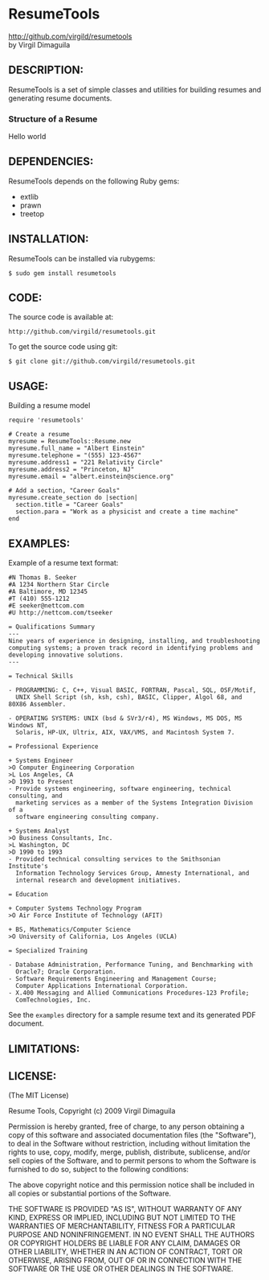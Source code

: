 ResumeTools
===========

http://github.com/virgild/resumetools  
by Virgil Dimaguila

DESCRIPTION:
------------

ResumeTools is a set of simple classes and utilities for building resumes and generating
resume documents.

### Structure of a Resume

Hello world


DEPENDENCIES:
-------------

ResumeTools depends on the following Ruby gems:

* extlib
* prawn
* treetop


INSTALLATION:
-------------

ResumeTools can be installed via rubygems:

    $ sudo gem install resumetools


CODE:
-----

The source code is available at:

    http://github.com/virgild/resumetools.git
  
To get the source code using git:

    $ git clone git://github.com/virgild/resumetools.git


USAGE:
------

Building a resume model

    require 'resumetools'

    # Create a resume
    myresume = ResumeTools::Resume.new
    myresume.full_name = "Albert Einstein"
    myresume.telephone = "(555) 123-4567"
    myresume.address1 = "221 Relativity Circle"
    myresume.address2 = "Princeton, NJ"
    myresume.email = "albert.einstein@science.org"
    
    # Add a section, "Career Goals"
    myresume.create_section do |section|
      section.title = "Career Goals"
      section.para = "Work as a physicist and create a time machine"
    end


EXAMPLES:
---------

Example of a resume text format:

    #N Thomas B. Seeker
    #A 1234 Northern Star Circle
    #A Baltimore, MD 12345
    #T (410) 555-1212
    #E seeker@nettcom.com
    #U http://nettcom.com/tseeker
  
    = Qualifications Summary
    ---
    Nine years of experience in designing, installing, and troubleshooting 
    computing systems; a proven track record in identifying problems and 
    developing innovative solutions.
    ---
    
    = Technical Skills

    - PROGRAMMING: C, C++, Visual BASIC, FORTRAN, Pascal, SQL, OSF/Motif, 
      UNIX Shell Script (sh, ksh, csh), BASIC, Clipper, Algol 68, and 80X86 Assembler.

    - OPERATING SYSTEMS: UNIX (bsd & SVr3/r4), MS Windows, MS DOS, MS Windows NT, 
      Solaris, HP-UX, Ultrix, AIX, VAX/VMS, and Macintosh System 7.

    = Professional Experience
    
    + Systems Engineer
    >O Computer Engineering Corporation
    >L Los Angeles, CA
    >D 1993 to Present
    - Provide systems engineering, software engineering, technical consulting, and 
      marketing services as a member of the Systems Integration Division of a 
      software engineering consulting company.
  
    + Systems Analyst
    >O Business Consultants, Inc.
    >L Washington, DC
    >D 1990 to 1993
    - Provided technical consulting services to the Smithsonian Institute's 
      Information Technology Services Group, Amnesty International, and
      internal research and development initiatives.
    
    = Education

    + Computer Systems Technology Program
    >O Air Force Institute of Technology (AFIT)

    + BS, Mathematics/Computer Science
    >O University of California, Los Angeles (UCLA)
    
    = Specialized Training

    - Database Administration, Performance Tuning, and Benchmarking with 
      Oracle7; Oracle Corporation.
    - Software Requirements Engineering and Management Course; 
      Computer Applications International Corporation.
    - X.400 Messaging and Allied Communications Procedures-123 Profile;
      ComTechnologies, Inc.

See the `examples` directory for a sample resume text and its generated
PDF document.
    

LIMITATIONS:
------------


LICENSE:
--------

(The MIT License)

Resume Tools, Copyright (c) 2009 Virgil Dimaguila

Permission is hereby granted, free of charge, to any person
obtaining a copy of this software and associated documentation
files (the "Software"), to deal in the Software without
restriction, including without limitation the rights to use,
copy, modify, merge, publish, distribute, sublicense, and/or sell
copies of the Software, and to permit persons to whom the
Software is furnished to do so, subject to the following
conditions:

The above copyright notice and this permission notice shall be
included in all copies or substantial portions of the Software.

THE SOFTWARE IS PROVIDED "AS IS", WITHOUT WARRANTY OF ANY KIND,
EXPRESS OR IMPLIED, INCLUDING BUT NOT LIMITED TO THE WARRANTIES
OF MERCHANTABILITY, FITNESS FOR A PARTICULAR PURPOSE AND
NONINFRINGEMENT. IN NO EVENT SHALL THE AUTHORS OR COPYRIGHT
HOLDERS BE LIABLE FOR ANY CLAIM, DAMAGES OR OTHER LIABILITY,
WHETHER IN AN ACTION OF CONTRACT, TORT OR OTHERWISE, ARISING
FROM, OUT OF OR IN CONNECTION WITH THE SOFTWARE OR THE USE OR
OTHER DEALINGS IN THE SOFTWARE.
